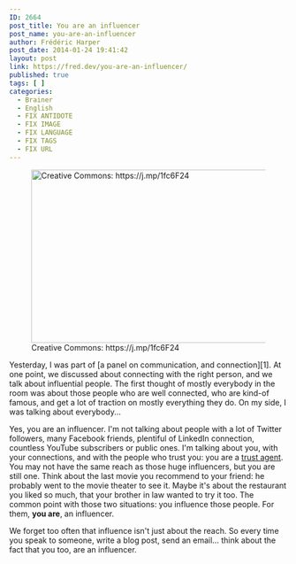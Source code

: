 ```yaml
---
ID: 2664
post_title: You are an influencer
post_name: you-are-an-influencer
author: Frédéric Harper
post_date: 2014-01-24 19:41:42
layout: post
link: https://fred.dev/you-are-an-influencer/
published: true
tags: [ ]
categories:
  - Brainer
  - English
  - FIX ANTIDOTE
  - FIX IMAGE
  - FIX LANGUAGE
  - FIX TAGS
  - FIX URL
---
```

<figure><img alt="Creative Commons: https://j.mp/1fc6F24" src="http://fred.dev/wp-content/uploads/2014/01/influence.png" width="600" height="313" /><figcaption> Creative Commons: https://j.mp/1fc6F24</figcaption></figure>
Yesterday, I was part of [a panel on communication, and connection][1]. At one point, we discussed about connecting with the right person, and we talk about influential people. The first thought of mostly everybody in the room was about those people who are well connected, who are kind-of famous, and get a lot of traction on mostly everything they do. On my side, I was talking about everybody...

Yes, you are an influencer. I'm not talking about people with a lot of Twitter followers, many Facebook friends, plentiful of LinkedIn connection, countless YouTube subscribers or public ones. I'm talking about you, with your connections, and with the people who trust you: you are a [trust agent][2]. You may not have the same reach as those huge influencers, but you are still one. Think about the last movie you recommend to your friend: he probably went to the movie theater to see it. Maybe it's about the restaurant you liked so much, that your brother in law wanted to try it too. The common point with those two situations: you influence those people. For them, **you are**, an influencer.

We forget too often that influence isn't just about the reach. So every time you speak to someone, write a blog post, send an email... think about the fact that you too, are an influencer.

 [1]: http://fred.dev/interested-in-communication-and-connection-join-me-at-the-thoughtbasin-panel/ "Interested in communication, and connection? Join me at the ThoughtBasin panel."
 [2]: https://www.amazon.ca/gp/product/0470635495/ref=as_li_ss_tl?ie=UTF8&camp=15121&creative=390961&creativeASIN=0470635495&linkCode=as2&tag=outofcomzon-20 "Amazon link for the book Trust Agents: Using the Web to Build Influence, Improve Reputation, and Earn Trust"